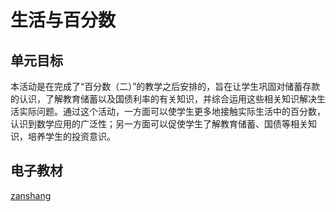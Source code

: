 # 生活与百分数

## 单元目标

本活动是在完成了“百分数（二）”的教学之后安排的，旨在让学生巩固对储蓄存款的认识，了解教育储蓄以及国债利率的有关知识，并综合运用这些相关知识解决生活实际问题。通过这个活动，一方面可以使学生更多地接触实际生活中的百分数，认识到数学应用的广泛性；另一方面可以促使学生了解教育储蓄、国债等相关知识，培养学生的投资意识。

## 电子教材

<Ebook grade="xxsx6b" :pages="16" :paged="16" ></Ebook>

[zanshang](../res/zanshang.md ':include')